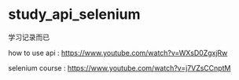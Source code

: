 # study_api_selenium
学习记录而已

how to use api  :  https://www.youtube.com/watch?v=WXsD0ZgxjRw

selenium course  :  https://www.youtube.com/watch?v=j7VZsCCnptM
